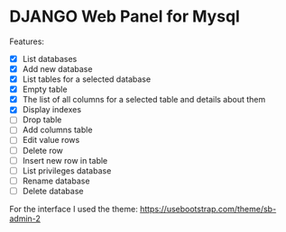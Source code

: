 # DJANGO Web Panel for Mysql

Features:

- [x] List databases
- [x] Add new database
- [x] List tables for a selected database
- [x] Empty table 
- [x] The list of all columns for a selected table and details about them
- [x] Display indexes 
- [ ] Drop table
- [ ] Add columns table
- [ ] Edit value rows 
- [ ] Delete row 
- [ ] Insert new row in table
- [ ] List privileges database 
- [ ] Rename database
- [ ] Delete database

For the interface I used the theme: https://usebootstrap.com/theme/sb-admin-2
